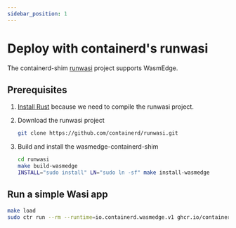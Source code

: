 ```yaml
---
sidebar_position: 1
---
```


# Deploy with containerd's runwasi

The containerd-shim [runwasi](https://github.com/containerd/runwasi/) project supports WasmEdge.

## Prerequisites

1. [Install Rust](https://www.rust-lang.org/tools/install) because we need to compile the runwasi project.

2. Download the runwasi project

   ```bash
   git clone https://github.com/containerd/runwasi.git
   ```

3. Build and install the wasmedge-containerd-shim

   ```bash
   cd runwasi
   make build-wasmedge
   INSTALL="sudo install" LN="sudo ln -sf" make install-wasmedge
   ```

## Run a simple Wasi app

   ```bash
   make load
   sudo ctr run --rm --runtime=io.containerd.wasmedge.v1 ghcr.io/containerd/runwasi/wasi-demo-app:latest testwasm /wasi-demo-app.wasm echo 'hello'
   ```
